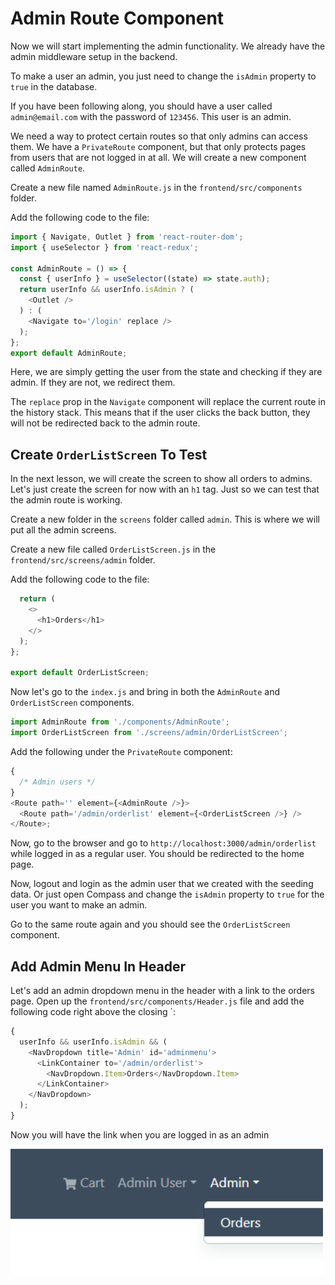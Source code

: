# Admin Route Component

Now we will start implementing the admin functionality. We already have the admin middleware setup in the backend.

To make a user an admin, you just need to change the `isAdmin` property to `true` in the database.

If you have been following along, you should have a user called `admin@email.com` with the password of `123456`. This user is an admin.

We need a way to protect certain routes so that only admins can access them. We have a `PrivateRoute` component, but that only protects pages from users that are not logged in at all. We will create a new component called `AdminRoute`.

Create a new file named `AdminRoute.js` in the `frontend/src/components` folder.

Add the following code to the file:

```js
import { Navigate, Outlet } from 'react-router-dom';
import { useSelector } from 'react-redux';

const AdminRoute = () => {
  const { userInfo } = useSelector((state) => state.auth);
  return userInfo && userInfo.isAdmin ? (
    <Outlet />
  ) : (
    <Navigate to='/login' replace />
  );
};
export default AdminRoute;
```

Here, we are simply getting the user from the state and checking if they are admin. If they are not, we redirect them.

The `replace` prop in the `Navigate` component will replace the current route in the history stack. This means that if the user clicks the back button, they will not be redirected back to the admin route.

## Create `OrderListScreen` To Test

In the next lesson, we will create the screen to show all orders to admins. Let's just create the screen for now with an `h1` tag. Just so we can test that the admin route is working.

Create a new folder in the `screens` folder called `admin`. This is where we will put all the admin screens.

Create a new file called `OrderListScreen.js` in the `frontend/src/screens/admin` folder.

Add the following code to the file:

```js
  return (
    <>
      <h1>Orders</h1>
    </>
  );
};

export default OrderListScreen;
```

Now let's go to the `index.js` and bring in both the `AdminRoute` and `OrderListScreen` components.

```js
import AdminRoute from './components/AdminRoute';
import OrderListScreen from './screens/admin/OrderListScreen';
```

Add the following under the `PrivateRoute` component:

```js
{
  /* Admin users */
}
<Route path='' element={<AdminRoute />}>
  <Route path='/admin/orderlist' element={<OrderListScreen />} />
</Route>;
```

Now, go to the browser and go to `http://localhost:3000/admin/orderlist` while logged in as a regular user. You should be redirected to the home page.

Now, logout and login as the admin user that we created with the seeding data. Or just open Compass and change the `isAdmin` property to `true` for the user you want to make an admin.

Go to the same route again and you should see the `OrderListScreen` component.

## Add Admin Menu In Header

Let's add an admin dropdown menu in the header with a link to the orders page. Open up the `frontend/src/components/Header.js` file and add the following code right above the closing `</Nav>:

```js
{
  userInfo && userInfo.isAdmin && (
    <NavDropdown title='Admin' id='adminmenu'>
      <LinkContainer to='/admin/orderlist'>
        <NavDropdown.Item>Orders</NavDropdown.Item>
      </LinkContainer>
    </NavDropdown>
  );
}
```

Now you will have the link when you are logged in as an admin

<img src='./images/adminmenu.png' width="500">
